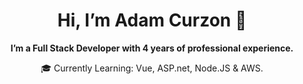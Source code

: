 <h1 align="center">Hi, I’m Adam Curzon 👋</h1>
<p align="center"><b>I’m a Full Stack Developer with 4 years of professional experience.</b><p>
<p align="center">🎓 Currently Learning: Vue, ASP.net, Node.JS & AWS.</p>



